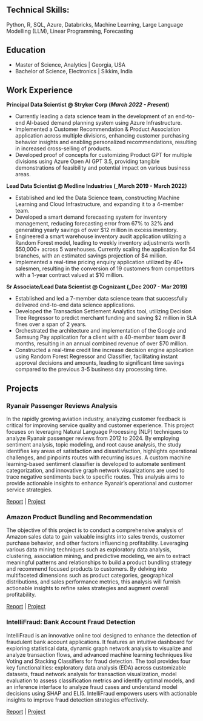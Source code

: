 ## Technical Skills: 
Python, R, SQL, Azure, Databricks, Machine Learning, Large Language Modelling (LLM), Linear Programming, Forecasting

## Education							       		
- Master of Science, Analytics	    | Georgia, USA 			        		
- Bachelor of Science, Electronics  | Sikkim, India

## Work Experience
**Principal Data Scientist @ Stryker Corp (_March 2022 - Present_)**
 - Currently leading a data science team in the development of an end-to-end AI-based demand planning system using Azure Infrastructure.
 - Implemented a Customer Recommendation \& Product Association application across multiple divisions, enhancing customer purchasing behavior insights and enabling personalized recommendations, resulting in increased cross-selling of products.
 - Developed proof of concepts for customizing Product GPT for multiple divisions using Azure Open AI GPT 3.5, providing tangible demonstrations of feasibility and potential impact on various business areas.

**Lead Data Scientist @ Medline Industries (_March 2019 - March 2022)**
 - Established and led the Data Science team, constructing Machine Learning and Cloud Infrastructure, and expanding it to a 4-member team.
 - Developed a smart demand forecasting system for inventory management, reducing forecasting error from 67\% to 32\% and generating yearly savings of over \$12 million in excess inventory.
 - Engineered a smart warehouse inventory audit application utilizing a Random Forest model, leading to weekly inventory adjustments worth \$50,000+ across 5 warehouses. Currently scaling the application for 54 branches, with an estimated savings projection of \$4 million.
 - Implemented a real-time pricing enquiry application utilized by 40+ salesmen, resulting in the conversion of 19 customers from competitors with a 1-year contract valued at \$10 million.

**Sr Associate/Lead Data Scientist @ Cognizant (_Dec 2007 - Mar 2019)**
 - Established and led a 7-member data science team that successfully delivered end-to-end data science applications.
 - Developed the Transaction Settlement Analytics tool, utilizing Decision Tree Regressor to predict merchant funding and saving \$2 million in SLA fines over a span of 2 years.
 - Orchestrated the architecture and implementation of the Google and Samsung Pay application for a client with a 40-member team over 8 months, resulting in an annual combined revenue of over \$70 million.
 - Constructed a real-time credit line increase decision engine application using Random Forest Regressor and Classifier, facilitating instant approval decisions and amounts, leading to significant time savings compared to the previous 3-5 business day processing time.

## Projects
### Ryanair Passenger Reviews Analysis

In the rapidly growing aviation industry, analyzing customer feedback is critical for improving service quality and customer experience. This project focuses on leveraging Natural Language Processing (NLP) techniques to analyze Ryanair passenger reviews from 2012 to 2024. By employing sentiment analysis, topic modeling, and root cause analysis, the study identifies key areas of satisfaction and dissatisfaction, highlights operational challenges, and pinpoints routes with recurring issues. A custom machine learning-based sentiment classifier is developed to automate sentiment categorization, and innovative graph network visualizations are used to trace negative sentiments back to specific routes. This analysis aims to provide actionable insights to enhance Ryanair’s operational and customer service strategies.

[Report](https://github.com/jbanerje/jbanerje.github.io/blob/master/projects/Ryain_Air_Passenger_Review/report_and_presentatation/Term_Project_114.pdf) | [Project](https://github.com/jbanerje/jbanerje.github.io/tree/master/projects/Ryain_Air_Passenger_Review)

### Amazon Product Bundling and Recommendation

The objective of this project is to conduct a comprehensive analysis of Amazon sales data to gain valuable insights into sales trends, customer purchase behavior, and other factors influencing profitability. Leveraging various data mining techniques such as exploratory data analysis, clustering, association mining, and predictive modeling, we aim to extract meaningful patterns and relationships to build a product bundling strategy and recommend focused products to customers. By delving into multifaceted dimensions such as product categories, geographical distributions, and sales performance metrics, this analysis will furnish actionable insights to refine sales strategies and augment overall profitability.

[Report](https://github.com/jbanerje/jbanerje.github.io/blob/master/projects/Amazon_Product_Bundling/report_and_presentatation/ISYE_7406_DSML_Project_Group_115_Final_Report.pdf) | [Project](https://github.com/jbanerje/jbanerje.github.io/tree/master/projects/Amazon_Product_Bundling)

### IntelliFraud: Bank Account Fraud Detection

IntelliFraud is an innovative online tool designed to enhance the detection of fraudulent bank account applications. It features an intuitive dashboard for exploring statistical data, dynamic graph network analysis to visualize and analyze transaction flows, and advanced machine learning techniques like Voting and Stacking Classifiers for fraud detection. The tool provides four key functionalities: exploratory data analysis (EDA) across customizable datasets, fraud network analysis for transaction visualization, model evaluation to assess classification metrics and identify optimal models, and an inference interface to analyze fraud cases and understand model decisions using SHAP and ELI5. IntelliFraud empowers users with actionable insights to improve fraud detection strategies effectively.

[Report](https://github.com/jbanerje/jbanerje.github.io/blob/master/projects/Intellifraud_Bank_Account_Fraud_Detection/final_submission_docs/team028report.pdf) | [Project](https://github.com/jbanerje/jbanerje.github.io/tree/master/projects/Intellifraud_Bank_Account_Fraud_Detection)

